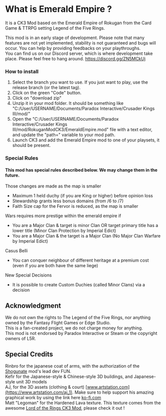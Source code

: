 # What is Emerald Empire ?
It is a CK3 Mod based on the Emerald Empire of Rokugan from the Card Game & TTRPG setting Legend of the Five Rings.

This mod is in an early stage of development. Please note that many features are not yet implemented, stability is not guaranteed and bugs will occur. You can help by providing feedbacks on your playthroughs. \
You can find us on our Discord server, which is where development take place. Please feel free to hang around.
https://discord.gg/ZN5MCkUj

### How to install
1) Select the branch you want to use. If you just want to play, use the release branch (or the latest tag).
2) Click on the green "Code" button.
3) Click on "download zip"
4) Unzip it in your mod folder. It should be something like "C:/User/USERNAME/Documents/Paradox Interactive/Crusader Kings III/mod/"
5) Open the "C:/User/USERNAME/Documents/Paradox Interactive/Crusader Kings III/mod/RokuganModCK3/EmeraldEmpire.mod" file with a text editor, and update the "path=" variable to your mod path.
6) Launch CK3 and add the Emerald Empire mod to one of your playsets, it should be present.

### Special Rules
#### This mod has special rules described below. We may change them in the future.

Those changes are made as the map is smaller
- Maximum 1 held duchy (if you are King or higher) before opinion loss
- Stewardship grants less bonus domains (from /6 to /7)
- Faith Size cap for the Fervor is reduced, as the map is smaller

Wars requires more prestige within the emerald empire if
- You are a Major Clan & target is minor Clan OR target primary title has a lower title (Minor Clan Protection by Imperial Edict)
- You are a Major Clan & the target is a Major Clan (No Major Clan Warfare by Imperial Edict)

Casus Belli
- You can conquer neighbour of different heritage at a premium cost (even if you are both have the same liege)

New Special Decisions
- It is possible to create Custom Duchies (called Minor Clans) via a decision

## Acknowledgment
We do not own the rights to The Legend of the Five Rings, nor anything owned by the Fantasy Flight Games or Edge Studio.\
This is a fan-created project, we do not charge money for anything. \
This mod is not endorsed by Paradox Interactive or Steam or the copyright owners of L5R.

## Special Credits
Rinbro for the japanese coat of arms, with the authorization of the [Shogunate](https://steamcommunity.com/sharedfiles/filedetails/?id=2253278582) mod's lead dev FUN. \
Kefir for the Japanese-style & Chinese-style 3D buildings, and Japanese-style unit 3D models \
AJ, for the 3D assets (clothing & court) [www.artstation.com](https://www.artstation.com/aj_1). Make sure to help support his amazing graphical work by using the link here [ko-fi.com](https://ko-fi.com/ajbaj) \
Matt "Legoman" for the Hardened Lava texture. This texture comes from the awesome [Lord of the Rings CK3 Mod](https://steamcommunity.com/sharedfiles/filedetails/?id=2291024373), please check it out !
